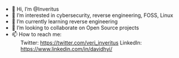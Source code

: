 - 👋 Hi, I’m @Inveritus
- 👀 I’m interested in cybersecurity, reverse engineering, FOSS, Linux
- 🌱 I’m currently learning reverse engineering
- 💞️ I’m looking to collaborate on Open Source projects
- 📫 How to reach me: <ul> Twitter: https://twitter.com/veri_inveritus LinkedIn: https://www.linkedin.com/in/davidhyi/

<!---
Inveritus/Inveritus is a ✨ special ✨ repository because its `README.md` (this file) appears on your GitHub profile.
You can click the Preview link to take a look at your changes.
--->
